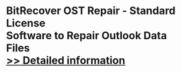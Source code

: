 # BitRecover OST Repair - Standard License<br />Software to Repair Outlook Data Files<br />[>> Detailed information](https://secure.shareit.com/shareit/product.html?productid=300854249&affiliateid=200057808)